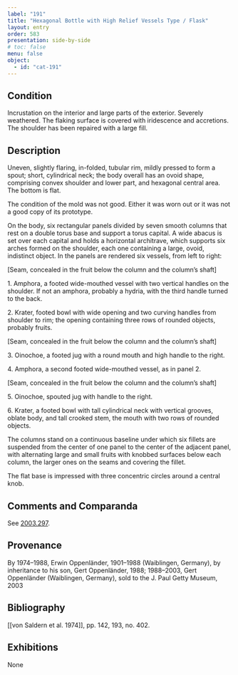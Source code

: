 ```yaml
---
label: "191"
title: "Hexagonal Bottle with High Relief Vessels Type / Flask"
layout: entry
order: 583
presentation: side-by-side
# toc: false
menu: false
object:
  - id: "cat-191"
---
```


## Condition

Incrustation on the interior and large parts of the exterior. Severely weathered. The flaking surface is covered with iridescence and accretions. The shoulder has been repaired with a large fill.

## Description

Uneven, slightly flaring, in-folded, tubular rim, mildly pressed to form a spout; short, cylindrical neck; the body overall has an ovoid shape, comprising convex shoulder and lower part, and hexagonal central area. The bottom is flat.

The condition of the mold was not good. Either it was worn out or it was not a good copy of its prototype.

On the body, six rectangular panels divided by seven smooth columns that rest on a double torus base and support a torus capital. A wide abacus is set over each capital and holds a horizontal architrave, which supports six arches formed on the shoulder, each one containing a large, ovoid, indistinct object. In the panels are rendered six vessels, from left to right:

\[Seam, concealed in the fruit below the column and the column’s shaft\]

1\. Amphora, a footed wide-mouthed vessel with two vertical handles on the shoulder. If not an amphora, probably a hydria, with the third handle turned to the back.

2\. Krater, footed bowl with wide opening and two curving handles from shoulder to rim; the opening containing three rows of rounded objects, probably fruits.

\[Seam, concealed in the fruit below the column and the column’s shaft\]

3\. Oinochoe, a footed jug with a round mouth and high handle to the right.

4\. Amphora, a second footed wide-mouthed vessel, as in panel 2.

\[Seam, concealed in the fruit below the column and the column’s shaft\]

5\. Oinochoe, spouted jug with handle to the right.

6\. Krater, a footed bowl with tall cylindrical neck with vertical grooves, oblate body, and tall crooked stem, the mouth with two rows of rounded objects.

The columns stand on a continuous baseline under which six fillets are suspended from the center of one panel to the center of the adjacent panel, with alternating large and small fruits with knobbed surfaces below each column, the larger ones on the seams and covering the fillet.

The flat base is impressed with three concentric circles around a central knob.

## Comments and Comparanda

See [2003.297](#num).

## Provenance

By 1974–1988, Erwin Oppenländer, 1901–1988 (Waiblingen, Germany), by inheritance to his son, Gert Oppenländer, 1988; 1988–2003, Gert Oppenländer (Waiblingen, Germany), sold to the J. Paul Getty Museum, 2003

## Bibliography

[[von Saldern et al. 1974]], pp. 142, 193, no. 402.

## Exhibitions

None